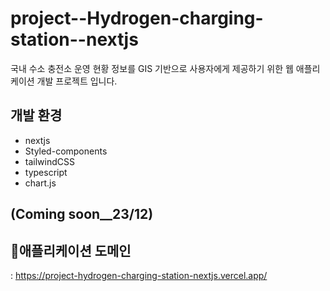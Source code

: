 # project--Hydrogen-charging-station--nextjs
국내 수소 충전소 운영 현황 정보를 GIS 기반으로 사용자에게 제공하기 위한 웹 애플리케이션 개발 프로젝트 입니다.

## 개발 환경
- nextjs 
- Styled-components
- tailwindCSS
- typescript
- chart.js

## (Coming soon__23/12)

## 애플리케이션 도메인 
: https://project-hydrogen-charging-station-nextjs.vercel.app/

